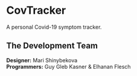 # CovTracker
A personal Covid-19 symptom tracker.

## The Development Team
<b>Designer:</b> Mari Shinybekova<br>
<b>Programmers:</b> Guy Gleb Kasner & Elhanan Flesch<br>
